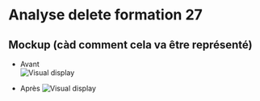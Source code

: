 # Analyse delete formation 27  
## Mockup (càd comment cela va être représenté)
- Avant  
  ![Visual display](https://github.com/corentingoo/Learning_project_group_2/blob/documentation-27-delete-formation/Docs/EPIC_delete_formation/LProject%20_Formation%20_UX%20UI%20_delete%20formation%20_Mockup%20_Avant.jpg)  

- Après
  ![Visual display](https://github.com/corentingoo/Learning_project_group_2/blob/documentation-27-delete-formation/Docs/EPIC_delete_formation/LProject%20_Formation%20_UX%20UI%20_delete%20formation%20_Mockup%20_Apres.jpg)

